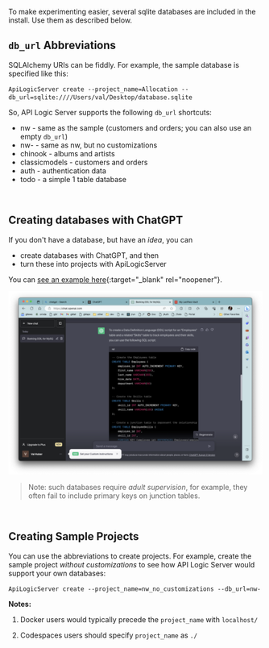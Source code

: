 To make experimenting easier, several sqlite databases are included in the install.  Use them as described below.

## `db_url` Abbreviations

SQLAlchemy URIs can be fiddly.  For example, the sample database is specified like this:

```
ApiLogicServer create --project_name=Allocation --db_url=sqlite:////Users/val/Desktop/database.sqlite
```

So, API Logic Server supports the following `db_url` shortcuts:

* nw - same as the sample (customers and orders; you can also use an empty `db_url`)
* nw- - same as nw, but no customizations
* chinook - albums and artists
* classicmodels - customers and orders
* auth - authentication data
* todo - a simple 1 table database

&nbsp;

## Creating databases with ChatGPT

If you don't have a database, but have an *idea*, you can 

* create databases with ChatGPT, and then 
* turn these into projects with ApiLogicServer

You can [see an example here](https://github.com/ApiLogicServer/ApiLogicServer-src/tree/main/tests/test_databases/ai-created){:target="_blank" rel="noopener"}.

![chatgpt](images/model/employees%20and%20skills.png)

> Note: such databases require *adult supervision*, for example, they often fail to include primary keys on junction tables.

&nbsp;

## Creating Sample Projects

You can use the abbreviations to create projects.  For example, create the sample project _without customizations_ to see how API Logic Server would support your own databases:

```
ApiLogicServer create --project_name=nw_no_customizations --db_url=nw-
```

__Notes:__

1. Docker users would typically precede the `project_name` with `localhost/`

2. Codespaces users should specify `project_name` as `./`


